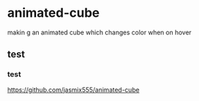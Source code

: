 # animated-cube

makin g an animated cube which changes color when on hover

## test

### test

https://github.com/jasmix555/animated-cube